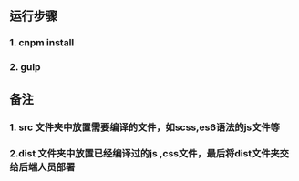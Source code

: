 
## 运行步骤

### 1. cnpm install

### 2. gulp

##  备注

###  1. src 文件夹中放置需要编译的文件，如scss,es6语法的js文件等
###  2.dist 文件夹中放置已经编译过的js ,css文件，最后将dist文件夹交给后端人员部署
